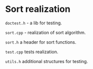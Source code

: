 # Sort realization
`doctest.h` - a lib for testing.

`sort.cpp` - realization of sort algorithm.

`sort.h` a header for sort functions.

`test.cpp` tests realization.

`utils.h` additional structures for testing. 